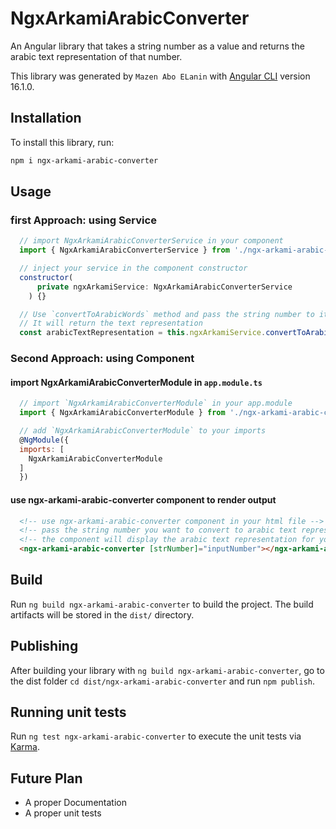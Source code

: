 # NgxArkamiArabicConverter

An Angular library that takes a string number as a value and returns the arabic text representation of that number.

This library was generated by `Mazen Abo ELanin` with [Angular CLI](https://github.com/angular/angular-cli) version 16.1.0.


## Installation

To install this library, run:
```bash
npm i ngx-arkami-arabic-converter
```

## Usage

### first Approach: using Service

```javascript
  // import NgxArkamiArabicConverterService in your component
  import { NgxArkamiArabicConverterService } from './ngx-arkami-arabic-converter.service';

  // inject your service in the component constructor
  constructor(
      private ngxArkamiService: NgxArkamiArabicConverterService
    ) {}

  // Use `convertToArabicWords` method and pass the string number to it
  // It will return the text representation
  const arabicTextRepresentation = this.ngxArkamiService.convertToArabicWords(stringNumber);
```

###  Second Approach: using Component
#### import NgxArkamiArabicConverterModule in `app.module.ts`
```javascript
  // import `NgxArkamiArabicConverterModule` in your app.module
  import { NgxArkamiArabicConverterModule } from './ngx-arkami-arabic-converter.service';

  // add `NgxArkamiArabicConverterModule` to your imports 
  @NgModule({
  imports: [
    NgxArkamiArabicConverterModule
  ]
  })
```
#### use ngx-arkami-arabic-converter component to render output

```html
  <!-- use ngx-arkami-arabic-converter component in your html file --> 
  <!-- pass the string number you want to convert to arabic text representation -->
  <!-- the component will display the arabic text representation for you -->
  <ngx-arkami-arabic-converter [strNumber]="inputNumber"></ngx-arkami-arabic-converter>
```

## Build

Run `ng build ngx-arkami-arabic-converter` to build the project. The build artifacts will be stored in the `dist/` directory.

## Publishing

After building your library with `ng build ngx-arkami-arabic-converter`, go to the dist folder `cd dist/ngx-arkami-arabic-converter` and run `npm publish`.

## Running unit tests

Run `ng test ngx-arkami-arabic-converter` to execute the unit tests via [Karma](https://karma-runner.github.io).

## Future Plan

- A proper Documentation
- A proper unit tests
